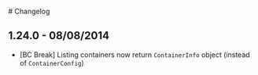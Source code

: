 # Changelog

## 1.24.0 - 08/08/2014

 - [BC Break] Listing containers now return `ContainerInfo` object (instead of `ContainerConfig`)
